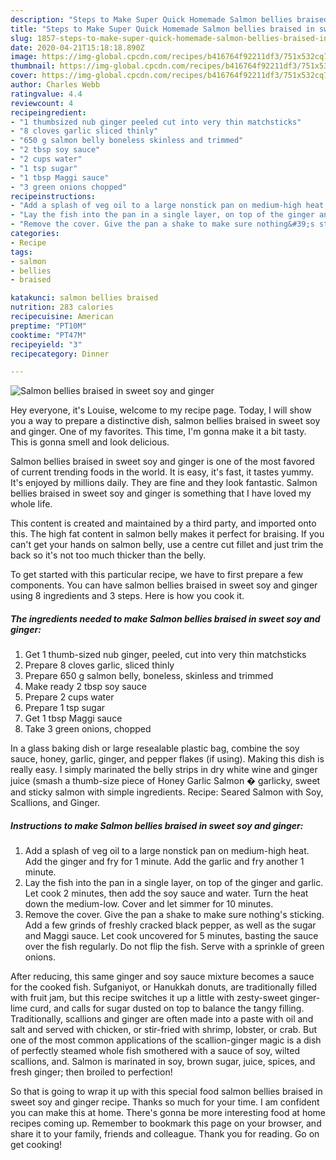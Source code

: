 ```yaml
---
description: "Steps to Make Super Quick Homemade Salmon bellies braised in sweet soy and ginger"
title: "Steps to Make Super Quick Homemade Salmon bellies braised in sweet soy and ginger"
slug: 1857-steps-to-make-super-quick-homemade-salmon-bellies-braised-in-sweet-soy-and-ginger
date: 2020-04-21T15:18:18.890Z
image: https://img-global.cpcdn.com/recipes/b416764f92211df3/751x532cq70/salmon-bellies-braised-in-sweet-soy-and-ginger-recipe-main-photo.jpg
thumbnail: https://img-global.cpcdn.com/recipes/b416764f92211df3/751x532cq70/salmon-bellies-braised-in-sweet-soy-and-ginger-recipe-main-photo.jpg
cover: https://img-global.cpcdn.com/recipes/b416764f92211df3/751x532cq70/salmon-bellies-braised-in-sweet-soy-and-ginger-recipe-main-photo.jpg
author: Charles Webb
ratingvalue: 4.4
reviewcount: 4
recipeingredient:
- "1 thumbsized nub ginger peeled cut into very thin matchsticks"
- "8 cloves garlic sliced thinly"
- "650 g salmon belly boneless skinless and trimmed"
- "2 tbsp soy sauce"
- "2 cups water"
- "1 tsp sugar"
- "1 tbsp Maggi sauce"
- "3 green onions chopped"
recipeinstructions:
- "Add a splash of veg oil to a large nonstick pan on medium-high heat. Add the ginger and fry for 1 minute. Add the garlic and fry another 1 minute."
- "Lay the fish into the pan in a single layer, on top of the ginger and garlic. Let cook 2 minutes, then add the soy sauce and water. Turn the heat down the medium-low. Cover and let simmer for 10 minutes."
- "Remove the cover. Give the pan a shake to make sure nothing&#39;s sticking. Add a few grinds of freshly cracked black pepper, as well as the sugar and Maggi sauce. Let cook uncovered for 5 minutes, basting the sauce over the fish regularly. Do not flip the fish. Serve with a sprinkle of green onions."
categories:
- Recipe
tags:
- salmon
- bellies
- braised

katakunci: salmon bellies braised 
nutrition: 283 calories
recipecuisine: American
preptime: "PT10M"
cooktime: "PT47M"
recipeyield: "3"
recipecategory: Dinner

---
```



![Salmon bellies braised in sweet soy and ginger](https://img-global.cpcdn.com/recipes/b416764f92211df3/751x532cq70/salmon-bellies-braised-in-sweet-soy-and-ginger-recipe-main-photo.jpg)

Hey everyone, it's Louise, welcome to my recipe page. Today, I will show you a way to prepare a distinctive dish, salmon bellies braised in sweet soy and ginger. One of my favorites. This time, I'm gonna make it a bit tasty. This is gonna smell and look delicious.

Salmon bellies braised in sweet soy and ginger is one of the most favored of current trending foods in the world. It is easy, it's fast, it tastes yummy. It's enjoyed by millions daily. They are fine and they look fantastic. Salmon bellies braised in sweet soy and ginger is something that I have loved my whole life.

This content is created and maintained by a third party, and imported onto this. The high fat content in salmon belly makes it perfect for braising. If you can&#39;t get your hands on salmon belly, use a centre cut fillet and just trim the back so it&#39;s not too much thicker than the belly.


To get started with this particular recipe, we have to first prepare a few components. You can have salmon bellies braised in sweet soy and ginger using 8 ingredients and 3 steps. Here is how you cook it.

<!--inarticleads1-->

##### The ingredients needed to make Salmon bellies braised in sweet soy and ginger:

1. Get 1 thumb-sized nub ginger, peeled, cut into very thin matchsticks
1. Prepare 8 cloves garlic, sliced thinly
1. Prepare 650 g salmon belly, boneless, skinless and trimmed
1. Make ready 2 tbsp soy sauce
1. Prepare 2 cups water
1. Prepare 1 tsp sugar
1. Get 1 tbsp Maggi sauce
1. Take 3 green onions, chopped


In a glass baking dish or large resealable plastic bag, combine the soy sauce, honey, garlic, ginger, and pepper flakes (if using). Making this dish is really easy. I simply marinated the belly strips in dry white wine and ginger juice (smash a thumb-size piece of Honey Garlic Salmon � garlicky, sweet and sticky salmon with simple ingredients. Recipe: Seared Salmon with Soy, Scallions, and Ginger. 

<!--inarticleads2-->

##### Instructions to make Salmon bellies braised in sweet soy and ginger:

1. Add a splash of veg oil to a large nonstick pan on medium-high heat. Add the ginger and fry for 1 minute. Add the garlic and fry another 1 minute.
1. Lay the fish into the pan in a single layer, on top of the ginger and garlic. Let cook 2 minutes, then add the soy sauce and water. Turn the heat down the medium-low. Cover and let simmer for 10 minutes.
1. Remove the cover. Give the pan a shake to make sure nothing&#39;s sticking. Add a few grinds of freshly cracked black pepper, as well as the sugar and Maggi sauce. Let cook uncovered for 5 minutes, basting the sauce over the fish regularly. Do not flip the fish. Serve with a sprinkle of green onions.


After reducing, this same ginger and soy sauce mixture becomes a sauce for the cooked fish. Sufganiyot, or Hanukkah donuts, are traditionally filled with fruit jam, but this recipe switches it up a little with zesty-sweet ginger-lime curd, and calls for sugar dusted on top to balance the tangy filling. Traditionally, scallions and ginger are often made into a paste with oil and salt and served with chicken, or stir-fried with shrimp, lobster, or crab. But one of the most common applications of the scallion-ginger magic is a dish of perfectly steamed whole fish smothered with a sauce of soy, wilted scallions, and. Salmon is marinated in soy, brown sugar, juice, spices, and fresh ginger; then broiled to perfection! 

So that is going to wrap it up with this special food salmon bellies braised in sweet soy and ginger recipe. Thanks so much for your time. I am confident you can make this at home. There's gonna be more interesting food at home recipes coming up. Remember to bookmark this page on your browser, and share it to your family, friends and colleague. Thank you for reading. Go on get cooking!
